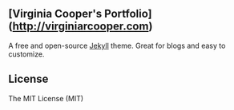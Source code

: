 ## [Virginia Cooper's Portfolio] (http://virginiarcooper.com)



A free and open-source [Jekyll](http://jekyllrb.com) theme. Great for blogs and easy to customize.



## License
The MIT License (MIT)
